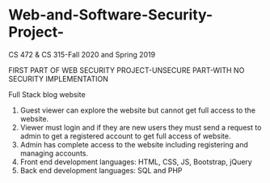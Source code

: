 # Web-and-Software-Security-Project-

CS 472 & CS 315-Fall 2020 and Spring 2019 

FIRST PART OF WEB SECURITY PROJECT-UNSECURE PART-WITH NO SECURITY IMPLEMENTATION 

Full Stack blog website 

1. Guest viewer can explore the website but cannot get full access to the website. 
2. Viewer must login and if they are new users they must send a request to admin to get a registered account to get full access of website. 
3. Admin has complete access to the website including registering and managing accounts. 
4. Front end development languages: HTML, CSS, JS, Bootstrap, jQuery 
5. Back end development languages: SQL and PHP

